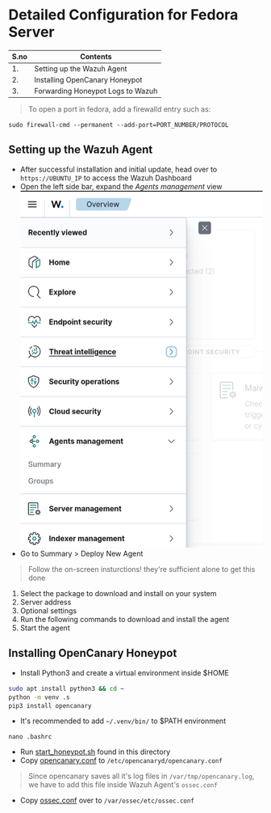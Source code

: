 # Detailed Configuration for Fedora Server

| S.no | Contents |
| --- | --- |
| 1. | Setting up the Wazuh Agent |
| 2. | Installing OpenCanary Honeypot |
| 3. | Forwarding Honeypot Logs to Wazuh |

> To open a port in fedora, add a firewalld entry such as:
```shell-session
sudo firewall-cmd --permanent --add-port=PORT_NUMBER/PROTOCOL
```

## Setting up the Wazuh Agent
- After successful installation and initial update, head over to `https://UBUNTU_IP` to access the Wazuh Dashboard
- Open the left side bar, expand the *Agents management* view
![Sidebar](images/sidebar.png)
- Go to Summary > Deploy New Agent
> Follow the on-screen insturctions! they're sufficient alone to get this done
1. Select the package to download and install on your system
2. Server address
3. Optional settings
4. Run the following commands to download and install the agent
5. Start the agent

## Installing OpenCanary Honeypot
- Install Python3 and create a virtual environment inside $HOME
```bash
sudo apt install python3 && cd ~
python -m venv .s
pip3 install opencanary
```
- It's recommended to add `~/.venv/bin/` to $PATH environment
```shell-session
nano .bashrc
```
- Run [start_honeypot.sh](./start_honeypot.sh) found in this directory
- Copy [opencanary.conf](./opencanary.conf) to `/etc/opencanaryd/opencanary.conf`
> Since opencanary saves all it's log files in `/var/tmp/opencanary.log`, we have to add this file inside Wazuh Agent's `ossec.conf`
- Copy [ossec.conf](./ossec.conf) over to `/var/ossec/etc/ossec.conf`